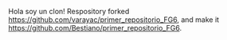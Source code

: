 Hola soy un clon!
Respository forked https://github.com/varayac/primer_repositorio_FG6, and make it https://github.com/Bestiano/primer_repositorio_FG6.
